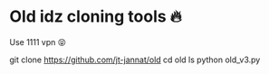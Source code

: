 # Old idz cloning tools 🔥

Use 1111 vpn  😝

git clone https://github.com/jt-jannat/old
cd old
ls
python old_v3.py
